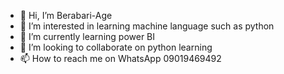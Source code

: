 - 👋 Hi, I’m Berabari-Age
- 👀 I’m interested in learning machine language such as python
- 🌱 I’m currently learning power BI
- 💞️ I’m looking to collaborate on python learning
- 📫 How to reach me on WhatsApp 09019469492
